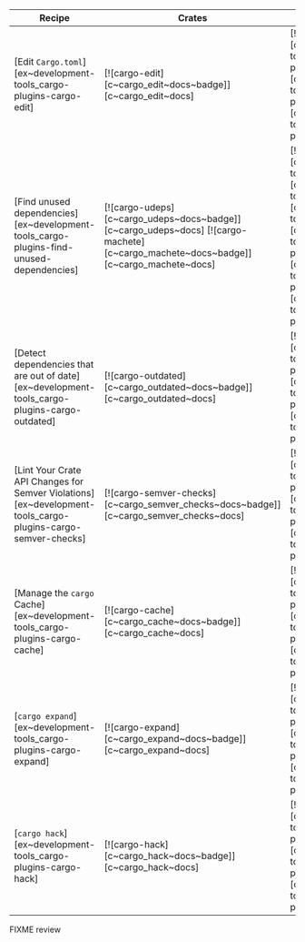 | Recipe | Crates | Categories |
|--------|--------|------------|
| [Edit `Cargo.toml`][ex~development-tools_cargo-plugins-cargo-edit] | [![cargo-edit][c~cargo_edit~docs~badge]][c~cargo_edit~docs] | [![cat~development-tools::cargo-plugins][cat~development-tools::cargo-plugins~badge]][cat~development-tools::cargo-plugins] |
| [Find unused dependencies][ex~development-tools_cargo-plugins-find-unused-dependencies] | [![cargo-udeps][c~cargo_udeps~docs~badge]][c~cargo_udeps~docs] [![cargo-machete][c~cargo_machete~docs~badge]][c~cargo_machete~docs] | [![cat~development-tools][cat~development-tools~badge]][cat~development-tools] [![cat~development-tools::cargo-plugins][cat~development-tools::cargo-plugins~badge]][cat~development-tools::cargo-plugins] |
| [Detect dependencies that are out of date][ex~development-tools_cargo-plugins-cargo-outdated] | [![cargo-outdated][c~cargo_outdated~docs~badge]][c~cargo_outdated~docs] | [![cat~development-tools::cargo-plugins][cat~development-tools::cargo-plugins~badge]][cat~development-tools::cargo-plugins] |
| [Lint Your Crate API Changes for Semver Violations][ex~development-tools_cargo-plugins-cargo-semver-checks] | [![cargo-semver-checks][c~cargo_semver_checks~docs~badge]][c~cargo_semver_checks~docs] | [![cat~development-tools::cargo-plugins][cat~development-tools::cargo-plugins~badge]][cat~development-tools::cargo-plugins] |
| [Manage the `cargo` Cache][ex~development-tools_cargo-plugins-cargo-cache] | [![cargo-cache][c~cargo_cache~docs~badge]][c~cargo_cache~docs] | [![cat~development-tools::cargo-plugins][cat~development-tools::cargo-plugins~badge]][cat~development-tools::cargo-plugins] |
| [`cargo expand`][ex~development-tools_cargo-plugins-cargo-expand] | [![cargo-expand][c~cargo_expand~docs~badge]][c~cargo_expand~docs] | [![cat~development-tools::cargo-plugins][cat~development-tools::cargo-plugins~badge]][cat~development-tools::cargo-plugins] |
| [`cargo hack`][ex~development-tools_cargo-plugins-cargo-hack] | [![cargo-hack][c~cargo_hack~docs~badge]][c~cargo_hack~docs] | [![cat~development-tools::cargo-plugins][cat~development-tools::cargo-plugins~badge]][cat~development-tools::cargo-plugins] |

<div class="hidden">
FIXME review
</div>
